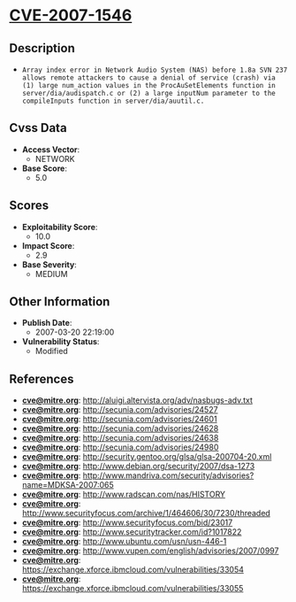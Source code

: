
# [CVE-2007-1546](http://aluigi.altervista.org/adv/nasbugs-adv.txt)

## Description

- `Array index error in Network Audio System (NAS) before 1.8a SVN 237 allows remote attackers to cause a denial of service (crash) via (1) large num_action values in the ProcAuSetElements function in server/dia/audispatch.c or (2) a large inputNum parameter to the compileInputs function in server/dia/auutil.c.`

## Cvss Data

- **Access Vector**:
  - NETWORK
- **Base Score**:
  - 5.0

## Scores

- **Exploitability Score**:
  - 10.0
- **Impact Score**:
  - 2.9
- **Base Severity**:
  - MEDIUM

## Other Information

- **Publish Date**:
  - 2007-03-20 22:19:00
- **Vulnerability Status**:
  - Modified

## References

- **cve@mitre.org**: http://aluigi.altervista.org/adv/nasbugs-adv.txt
- **cve@mitre.org**: http://secunia.com/advisories/24527
- **cve@mitre.org**: http://secunia.com/advisories/24601
- **cve@mitre.org**: http://secunia.com/advisories/24628
- **cve@mitre.org**: http://secunia.com/advisories/24638
- **cve@mitre.org**: http://secunia.com/advisories/24980
- **cve@mitre.org**: http://security.gentoo.org/glsa/glsa-200704-20.xml
- **cve@mitre.org**: http://www.debian.org/security/2007/dsa-1273
- **cve@mitre.org**: http://www.mandriva.com/security/advisories?name=MDKSA-2007:065
- **cve@mitre.org**: http://www.radscan.com/nas/HISTORY
- **cve@mitre.org**: http://www.securityfocus.com/archive/1/464606/30/7230/threaded
- **cve@mitre.org**: http://www.securityfocus.com/bid/23017
- **cve@mitre.org**: http://www.securitytracker.com/id?1017822
- **cve@mitre.org**: http://www.ubuntu.com/usn/usn-446-1
- **cve@mitre.org**: http://www.vupen.com/english/advisories/2007/0997
- **cve@mitre.org**: https://exchange.xforce.ibmcloud.com/vulnerabilities/33054
- **cve@mitre.org**: https://exchange.xforce.ibmcloud.com/vulnerabilities/33055
